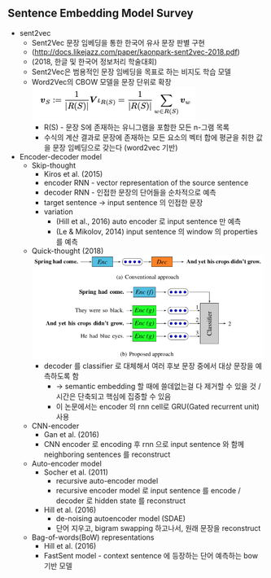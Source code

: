 ## Sentence Embedding Model Survey
* sent2vec
	* Sent2Vec 문장 임베딩을 통한 한국어 유사 문장 판별 구현
	* (http://docs.likejazz.com/paper/kaonpark-sent2vec-2018.pdf)
	* (2018, 한글 및 한국어 정보처리 학술대회)
	* Sent2Vec은 범용적인 문장 임베딩을 목표로 하는 비지도 학습 모델
	* Word2Vec의 CBOW 모델을 문장 단위로 확장
	![sent2vec](images/3_1.png "sent2vec")
		* R(S) - 문장 S에 존재하는 유니그램을 포함한 모든 n-그램 목록
		* 수식의 계산 결과로 문장에 존재하는 모든 요소의 벡터 합에 평균을 취한 값을 문장 임베딩으로 갖는다 (word2vec 기반)
* Encoder-decoder model
	* Skip-thought 
		* Kiros et al. (2015)
		* encoder RNN - vector representation of the source sentence
		* decoder RNN - 인접한 문장의 단어들을 순차적으로 예측
		* target sentence → input sentence 의 인접한 문장
		* variation
			* (Hill et al., 2016) auto encoder 로 input sentence 만 예측
			* (Le & Mikolov, 2014) input sentence 의 window 의 properties를 예측
	* Quick-thought (2018)
		![Quick-thought](images/3_2.png "Quick-thought")
		* decoder 를 classifier 로 대체해서 여러 후보 문장 중에서 대상 문장을 예측하도록 함
			* → semantic embedding 할 때에 쓸데없는걸 다 제거할 수 있을 것 / 시간은 단축되고 핵심에 집중할 수 있음
			* 이 논문에서는 encoder 의 rnn cell로 GRU(Gated recurrent unit) 사용
	* CNN-encoder
		* Gan et al. (2016)
		* CNN encoder 로 encoding 후 rnn 으로 input sentence 와 함께 neighboring sentences 를 reconstruct
	* Auto-encoder model
		* Socher et al. (2011)
			* recursive auto-encoder model
			* recursive encoder model 로 input sentence 를 encode / decoder 로 hidden state 를 reconstruct
		* Hill et al. (2016)
			* de-noising autoencoder model (SDAE)
			* 단어 지우고, bigram swapping 하고나서, 원래 문장을 reconstruct
	* Bag-of-words(BoW) representations
		* Hill et al. (2016)
		* FastSent model - context sentence 에 등장하는 단어 예측하는 bow 기반 모델
